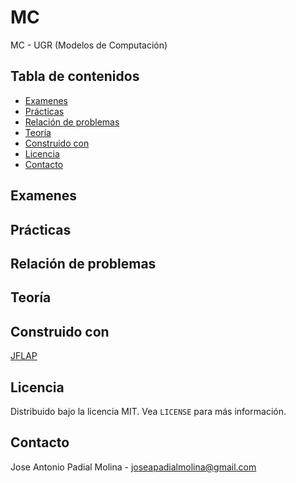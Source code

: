 # MC
MC - UGR (Modelos de Computación)

<!-- TABLE OF CONTENTS -->
## Tabla de contenidos

* [Examenes](#p)
* [Prácticas](#p)
* [Relación de problemas](#p)
* [Teoría](#p)
* [Construido con](#built-with)
* [Licencia](#license)
* [Contacto](#contact)

## Examenes

## Prácticas

## Relación de problemas

## Teoría

## Construido con
[JFLAP](http://www.jflap.org)

<!-- LICENCIA -->
## Licencia

Distribuido bajo la licencia MIT. Vea `LICENSE` para más información.

<!-- CONTACTO -->
## Contacto

Jose Antonio Padial Molina - joseapadialmolina@gmail.com